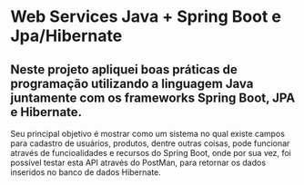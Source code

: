 # Web Services Java + Spring Boot e Jpa/Hibernate 

## Neste projeto apliquei boas práticas de programação utilizando a linguagem Java juntamente com os frameworks Spring Boot, JPA e Hibernate.

Seu principal objetivo é mostrar como um sistema no qual existe campos para cadastro de usuários, produtos, dentre outras coisas, pode funcionar através de funcioalidades e recursos do Spring Boot, onde por sua vez, foi possível testar esta API através do PostMan, para retornar os dados inseridos no banco de dados Hibernate. 
